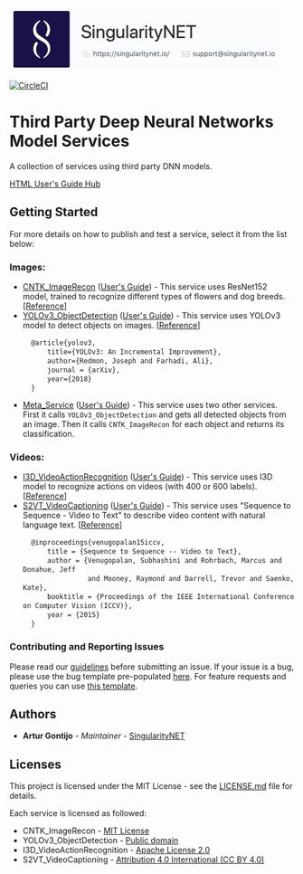 [issue-template]: ../../issues/new?template=BUG_REPORT.md
[feature-template]: ../../issues/new?template=FEATURE_REQUEST.md

![singnetlogo](docs/assets/singnet-logo.jpg 'SingularityNET')

[![CircleCI](https://circleci.com/gh/singnet/dnn-model-services.svg?style=svg)](https://circleci.com/gh/singnet/dnn-model-services)

# Third Party Deep Neural Networks Model Services

A collection of services using third party DNN models.

[HTML User's Guide Hub](https://singnet.github.io/dnn-model-services/)

## Getting Started

For more details on how to publish and test a service, select it from the list below:

### Images:
- [CNTK_ImageRecon](Services/gRPC/CNTK_ImageRecon) ([User's Guide](docs/users_guide/CNTK_ImageRecon.md)) - This service uses ResNet152 model, trained to recognize different types of flowers and dog breeds. [[Reference](https://cntk.ai/pythondocs/CNTK_301_Image_Recognition_with_Deep_Transfer_Learning.html)]
- [YOLOv3_ObjectDetection](Services/gRPC/YOLOv3_ObjectDetection) ([User's Guide](docs/users_guide/YOLOv3_ObjectDetection.html)) - This service uses YOLOv3 model to detect objects on images. [[Reference](https://pjreddie.com/darknet/yolo/)]
    ```
      @article{yolov3,
          title={YOLOv3: An Incremental Improvement},
          author={Redmon, Joseph and Farhadi, Ali},
          journal = {arXiv},
          year={2018}
      }
    ```
- [Meta_Service](Services/gRPC/Meta_Services/ObjectDetection_ImageRecon) ([User's Guide](docs/users_guide/ObjectDetection_ImageRecon.html)) - This service uses two other services.
    First it calls `YOLOv3_ObjectDetection` and gets all detected objects from an image.
    Then it calls `CNTK_ImageRecon` for each object and returns its classification.

### Videos:
- [I3D_VideoActionRecognition](Services/gRPC/I3D_VideoActionRecognition) ([User's Guide](docs/users_guide/I3D_VideoActionRecognition.html)) - This service uses I3D model to recognize actions on videos (with 400 or 600 labels). [[Reference](https://github.com/deepmind/kinetics-i3d)]
- [S2VT_VideoCaptioning](Services/gRPC/S2VT_VideoCaptioning) ([User's Guide](docs/users_guide/S2VT_VideoCaptioning.html)) - This service uses "Sequence to Sequence - Video to Text" to describe video content with natural language text. [[Reference](https://vsubhashini.github.io/s2vt.html)]
    ```
      @inproceedings{venugopalan15iccv,
          title = {Sequence to Sequence -- Video to Text},
          author = {Venugopalan, Subhashini and Rohrbach, Marcus and Donahue, Jeff 
                    and Mooney, Raymond and Darrell, Trevor and Saenko, Kate},
          booktitle = {Proceedings of the IEEE International Conference on Computer Vision (ICCV)},
          year = {2015}
      }
    ```

### Contributing and Reporting Issues

Please read our [guidelines](https://github.com/singnet/wiki/blob/master/guidelines/CONTRIBUTING.md#submitting-an-issue) before submitting an issue. If your issue is a bug, please use the bug template pre-populated [here][issue-template]. For feature requests and queries you can use [this template][feature-template].

## Authors

* **Artur Gontijo** - *Maintainer* - [SingularityNET](https://www.singularitynet.io)

## Licenses

This project is licensed under the MIT License - see the [LICENSE.md](LICENSE.md) file for details.

Each service is licensed as followed:

- CNTK_ImageRecon - [MIT License](https://github.com/Microsoft/CNTK/blob/master/LICENSE.md)
- YOLOv3_ObjectDetection - [Public domain](https://github.com/pjreddie/darknet/blob/master/LICENSE)
- I3D_VideoActionRecognition - [Apache License 2.0](https://github.com/deepmind/kinetics-i3d/blob/master/LICENSE)
- S2VT_VideoCaptioning - [Attribution 4.0 International (CC BY 4.0)](http://creativecommons.org/licenses/by/4.0/)